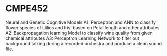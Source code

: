 # CMPE452
Neural and Genetic Cognitive Models
A1: Perceptron and ANN to classify flower species of Lillies and Iris' based on Petal length and other attributes
A2: Backpropagation learning Model to classify wine quality from given chemical attributes
A3: Perceptron Learning Network to filter out background talking during a recorded orchestra and produce a clean sound file.
